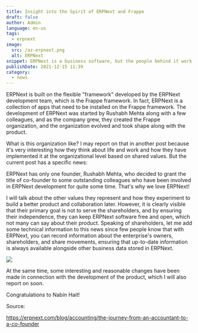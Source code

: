 ```yaml
---
title: Insight into the Spirit of ERPNext and Frappe
draft: false
author: Admin
language: en-us
tags:
  - erpnext
image:
  src: /az-erpnext.png
  alt: ERPNext
snippet: ERPNext is a business software, but the people behind it work every day to create a new organizational culture that makes ERPNext better and better.
publishDate: 2021-12-15 11:39
category:
  - news
---
```


ERPNext is built on the flexible "framework" developed by the ERPNext development team, which is the Frappe framework. In fact, ERPNext is a collection of apps that need to be installed on the Frappe framework. The development of ERPNext was started by Rushabh Mehta along with a few colleagues, and as the company grew, they created the Frappe organization, and the organization evolved and took shape along with the product.

What is this organization like? I may report on that in another post because it's very interesting how they think about life and work and how they have implemented it at the organizational level based on shared values. But the current post has a specific news:

ERPNext has only one founder, Rushabh Mehta, who decided to grant the title of co-founder to some outstanding colleagues who have been involved in ERPNext development for quite some time.
That's why we love ERPNext!

I will talk about the other values they represent and how they experiment to build a better product and collaboration later. However, it is clearly visible that their primary goal is not to serve the shareholders, and by ensuring their independence, they can keep ERPNext software free and open, which not many can say about their product. Speaking of shareholders, let me add some technical information to this news since few people know that with ERPNext, you can record information about the enterprise's owners, shareholders, and share movements, ensuring that up-to-date information is always available alongside other business data stored in ERPNext.

<img src="https://docs.erpnext.com/files/shareholder.png">

At the same time, some interesting and reasonable changes have been made in connection with the development of the product, which I will also report on soon.

Congratulations to Nabin Hait!

Source:

<a href="https://erpnext.com/blog/accounting/the-journey-from-an-accountant-to-a-co-founder" rel="noopener noreferrer">https://erpnext.com/blog/accounting/the-journey-from-an-accountant-to-a-co-founder</a>

